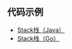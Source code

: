 ## 代码示例
- [Stack栈（Java）](../../../tree/java/Stack)
- [Stack栈（Go）](../../../tree/go/datastructure/stack.go)